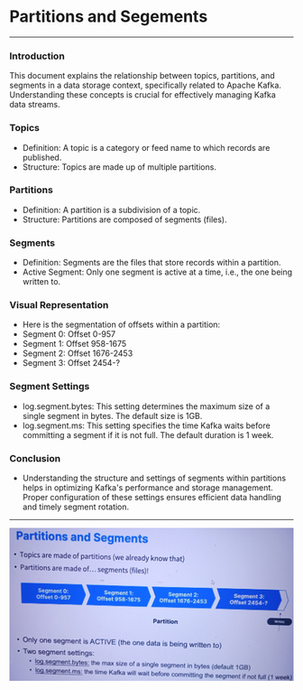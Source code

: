 # Partitions and Segements
------
### Introduction
This document explains the relationship between topics, partitions, and segments in a data storage context, specifically related to Apache Kafka. Understanding these concepts is crucial for effectively managing Kafka data streams.

### Topics
* Definition: A topic is a category or feed name to which records are published.
* Structure: Topics are made up of multiple partitions.

### Partitions
* Definition: A partition is a subdivision of a topic.
* Structure: Partitions are composed of segments (files).

### Segments
* Definition: Segments are the files that store records within a partition.
* Active Segment: Only one segment is active at a time, i.e., the one being written to.

### Visual Representation
* Here is the segmentation of offsets within a partition:
* Segment 0: Offset 0-957
* Segment 1: Offset 958-1675
* Segment 2: Offset 1676-2453
* Segment 3: Offset 2454-?

### Segment Settings
* log.segment.bytes: This setting determines the maximum size of a single segment in bytes. The default size is 1GB.
* log.segment.ms: This setting specifies the time Kafka waits before committing a segment if it is not full. The default duration is 1 week.

### Conclusion
* Understanding the structure and settings of segments within partitions helps in optimizing Kafka's performance and storage management. Proper configuration of these settings ensures efficient data handling and timely segment rotation.
------
![picture](img/partitions-and-segments.jpg)